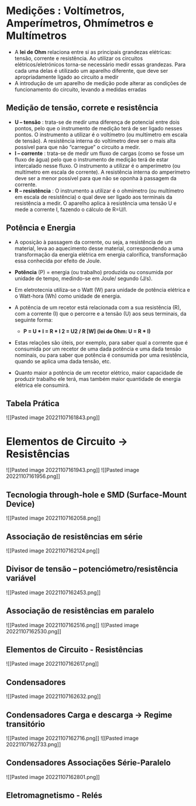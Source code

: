 # Medições : Voltímetros, Amperímetros, Ohmímetros e Multímetros

- A **lei de Ohm** relaciona entre si as principais grandezas elétricas: tensão, corrente e resistência. Ao utilizar os circuitos elétricos/eletrónicos torna-se necessário medir essas grandezas. Para cada uma delas é utilizado um aparelho diferente, que deve ser apropriadamente ligado ao circuito a medir
- A introdução de um aparelho de medição pode alterar as condições de funcionamento do circuito, levando a medidas erradas

## Medição de tensão, correte e resistência

- **U – tensão** : trata-se de medir uma diferença de potencial entre dois pontos, pelo que o instrumento de medição terá de ser ligado nesses pontos. O instrumento a utilizar é o voltímetro (ou multímetro em escala de tensão). A resistência interna do voltímetro deve ser o mais alta possível para que não “carregue” o circuito a medir. 
- **I – corrente** : trata-se de medir um fluxo de cargas (como se fosse um fluxo de água) pelo que o instrumento de medição terá de estar intercalado nesse fluxo. O instrumento a utilizar é o amperímetro (ou multímetro em escala de corrente). A resistência interna do amperímetro deve ser a menor possível para que não se oponha à passagem da corrente.
- **R – resistência** : O instrumento a utilizar é o ohmímetro (ou multímetro em escala de resistência) o qual deve ser ligado aos terminais da resistência a medir. O aparelho aplica à resistência uma tensão U e mede a corrente I, fazendo o cálculo de R=U/I.

## Potência e Energia
- A oposição à passagem da corrente, ou seja, a resistência de um material, leva ao aquecimento desse material, correspondendo a uma transformação da energia elétrica em energia calorífica, transformação essa conhecida por efeito de Joule.
- **Potência** (P) = energia (ou trabalho) produzida ou consumida por unidade de tempo, medindo-se em Joule/ segundo (J/s). 
- Em eletrotecnia utiliza-se o Watt (W) para unidade de potência elétrica e o Watt-hora (Wh) como unidade de energia. 
- A potência de um recetor está relacionada com a sua resistência (R), com a corrente (I) que o percorre e a tensão (U) aos seus terminais, da seguinte forma: 
	- **P = U * I = R * I 2 = U2 / R [W] (lei de Ohm: U = R * I)**

- Estas relações são úteis, por exemplo, para saber qual a corrente que é consumida por um recetor de uma dada potência e uma dada tensão nominais, ou para saber que potência é consumida por uma resistência, quando se aplica uma dada tensão, etc. 
- Quanto maior a potência de um recetor elétrico, maior capacidade de produzir trabalho ele terá, mas também maior quantidade de energia elétrica ele consumirá.

## Tabela Prática
![[Pasted image 20221107161843.png]]

# Elementos de Circuito -> Resistências 
![[Pasted image 20221107161943.png]]
![[Pasted image 20221107161956.png]]

## Tecnologia through-hole e SMD (Surface-Mount Device)
![[Pasted image 20221107162058.png]]

## Associação de resistências em série
![[Pasted image 20221107162124.png]]

## Divisor de tensão – potenciómetro/resistência variável
![[Pasted image 20221107162453.png]]

## Associação de resistências em paralelo
![[Pasted image 20221107162516.png]]
![[Pasted image 20221107162530.png]]

## Elementos de Circuito - Resistências

![[Pasted image 20221107162617.png]]

## Condensadores
![[Pasted image 20221107162632.png]]

## Condensadores Carga e descarga -> Regime transitório
![[Pasted image 20221107162716.png]]
![[Pasted image 20221107162733.png]]

## Condensadores Associações Série-Paralelo

![[Pasted image 20221107162801.png]]

## Eletromagnetismo - Relés